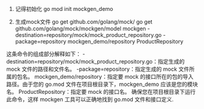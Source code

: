 1. 记得初始化
go mod init mockgen_demo

2. 生成mock文件
go get github.com/golang/mock/
go get github.com/golang/mock/mockgen/model
mockgen -destination=repository/mock/mock_product_repository.go -package=repository mockgen_demo/repository ProductRepository

这条命令的组成部分解释如下：
-destination=repository/mock/mock_product_repository.go：指定生成的 mock 文件的路径和文件名。
-package=repository：指定生成的 mock 文件所属的包名。
mockgen_demo/repository：指定要 mock 的接口所在的包的导入路径。由于您的 go.mod 文件在项目根目录下，mockgen_demo 应该是您的模块名。
ProductRepository：指定要 mock 的接口名。
确保您在项目根目录下运行此命令，这样 mockgen 工具可以正确地找到 go.mod 文件和接口定义.